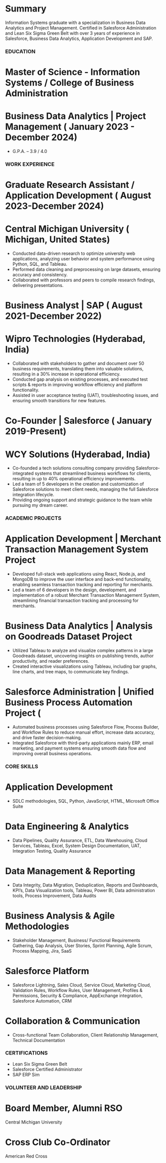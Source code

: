 # Summary
Information Systems graduate with a specialization in Business Data Analytics and Project Management. Certified in Salesforce Administration and Lean Six Sigma Green Belt with over 3 years of experience in Salesforce, Business Data Analytics, Application Development and SAP.

### EDUCATION
# Master of Science - Information Systems / College of Business Administration
# Business Data Analytics | Project Management ( January 2023 - December 2024)
- G.P.A. – 3.9 / 4.0

### WORK EXPERIENCE
# Graduate Research Assistant / Application Development ( August 2023-December 2024)
# Central Michigan University ( Michigan, United States)
- Conducted data-driven research to optimize university web applications, analyzing user behavior and system performance using Python, SQL, and Tableau.
- Performed data cleaning and preprocessing on large datasets, ensuring accuracy and consistency.
- Collaborated with professors and peers to compile research findings, delivering presentations.

# Business Analyst | SAP ( August 2021-December 2022)
# Wipro Technologies (Hyderabad, India)
- Collaborated with stakeholders to gather and document over 50 business requirements, translating them into valuable solutions, resulting in a 30% increase in operational efficiency.
- Conducted gap analysis on existing processes, and executed test scripts & reports in improving workflow efficiency and platform functionality.
- Assisted in user acceptance testing (UAT), troubleshooting issues, and ensuring smooth transitions for new features.

# Co-Founder | Salesforce ( January 2019-Present)
# WCY Solutions (Hyderabad, India)
- Co-founded a tech solutions consulting company providing Salesforce-integrated systems that streamlined business workflows for clients, resulting in up to 40% operational efficiency improvements.
- Led a team of 5 developers in the creation and customization of Salesforce solutions to meet client needs, managing the full Salesforce integration lifecycle.
- Providing ongoing support and strategic guidance to the team while pursuing my dream career.

### ACADEMIC PROJECTS
# Application Development | Merchant Transaction Management System Project
- Developed full-stack web applications using React, Node.js, and MongoDB to improve the user interface and back-end functionality, enabling seamless transaction tracking and reporting for merchants.
- Led a team of 6 developers in the design, development, and implementation of a robust Merchant Transaction Management System, streamlining financial transaction tracking and processing for merchants.

# Business Data Analytics | Analysis on Goodreads Dataset Project 
- Utilized Tableau to analyze and visualize complex patterns in a large Goodreads dataset, uncovering insights on publishing trends, author productivity, and reader preferences.
- Created interactive visualizations using Tableau, including bar graphs, line charts, and tree maps, to communicate key findings.

# Salesforce Administration | Unified Business Process Automation Project (
- Automated business processes using Salesforce Flow, Process Builder, and Workflow Rules to reduce manual effort, increase data accuracy, and drive faster decision-making.
- Integrated Salesforce with third-party applications mainly ERP, email marketing, and payment systems ensuring smooth data flow and improving overall business operations.

### CORE SKILLS
# Application Development
- SDLC methodologies, SQL, Python, JavaScript, HTML, Microsoft Office Suite
# Data Engineering & Analytics
- Data Pipelines, Quality Assurance, ETL, Data Warehousing, Cloud Services, Tableau, Excel, System Design Documentation, UAT, Integration Testing, Quality Assurance
# Data Management & Reporting
- Data Integrity, Data Migration, Deduplication, Reports and Dashboards, KPI’s, Data Visualization tools, Tableau, Power BI, Data administration tools, Process Improvement, Data Audits
# Business Analysis & Agile Methodologies
- Stakeholder Management, Business/ Functional Requirements Gathering, Gap Analysis, User Stories, Sprint Planning, Agile Scrum, Process Mapping, Jira, SaaS
# Salesforce Platform
- Salesforce Lightning, Sales Cloud, Service Cloud, Marketing Cloud, Validation Rules, Workflow Rules, User Management, Profiles & Permissions, Security & Compliance, AppExchange integration, Salesforce Automation, CRM
# Collaboration & Communication
- Cross-functional Team Collaboration, Client Relationship Management, Technical Documentation

### CERTIFICATIONS 
- Lean Six Sigma Green Belt
- Salesforce Certified Administrator
- SAP ERP Sim

### VOLUNTEER AND LEADERSHIP
# Board Member, Alumni RSO
Central Michigan University 

# Cross Club Co-Ordinator
American Red Cross 


